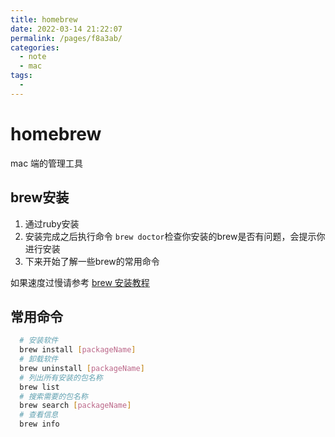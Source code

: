 ```yaml
---
title: homebrew
date: 2022-03-14 21:22:07
permalink: /pages/f8a3ab/
categories:
  - note
  - mac
tags:
  - 
---
```

# homebrew

mac 端的管理工具

## brew安装

1. 通过ruby安装
2. 安装完成之后执行命令 `brew doctor`检查你安装的brew是否有问题，会提示你进行安装
3. 下来开始了解一些brew的常用命令

如果速度过慢请参考 [brew 安装教程](https://blog.csdn.net/WizardtoH/article/details/104744008)

## 常用命令

```bash
  # 安装软件
  brew install [packageName]
  # 卸载软件
  brew uninstall [packageName]
  # 列出所有安装的包名称
  brew list
  # 搜索需要的包名称
  brew search [packageName]
  # 查看信息
  brew info
```
